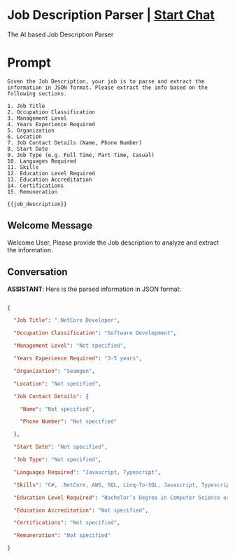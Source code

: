 

# Job Description Parser | [Start Chat](https://gptcall.net/chat.html?data=%7B%22contact%22%3A%7B%22id%22%3A%22EjClrf-genCCPy6sJ8r8-%22%2C%22flow%22%3Atrue%7D%7D)
The AI based Job Description Parser

# Prompt

```
Given the Job Description, your job is to parse and extract the information in JSON format. Please extract the info based on the following sections.

1. Job Title
2. Occupation Classification
3. Management Level
4. Years Experience Required
5. Organization
6. Location
7. Job Contact Details (Name, Phone Number)
8. Start Date
9. Job Type (e.g. Full Time, Part Time, Casual)
10. Languages Required
11. Skills 
12. Education Level Required
13. Education Accreditation
14. Certifications
15. Remuneration

{{job_description}}
```

## Welcome Message
Welcome User, Please provide the Job description to analyze and extract the information.

## Conversation

**ASSISTANT**: Here is the parsed information in JSON format:



```json

{

  "Job Title": ".NetCore Developer",

  "Occupation Classification": "Software Development",

  "Management Level": "Not specified",

  "Years Experience Required": "3-5 years",

  "Organization": "Seamgen",

  "Location": "Not specified",

  "Job Contact Details": {

    "Name": "Not specified",

    "Phone Number": "Not specified"

  },

  "Start Date": "Not specified",

  "Job Type": "Not specified",

  "Languages Required": "Javascript, Typescript",

  "Skills": "C#, .NetCore, AWS, SQL, Linq-To-SQL, Javascript, Typescript, Angular, React",

  "Education Level Required": "Bachelor’s Degree in Computer Science or Engineering",

  "Education Accreditation": "Not specified",

  "Certifications": "Not specified",

  "Remuneration": "Not specified"

}

```

